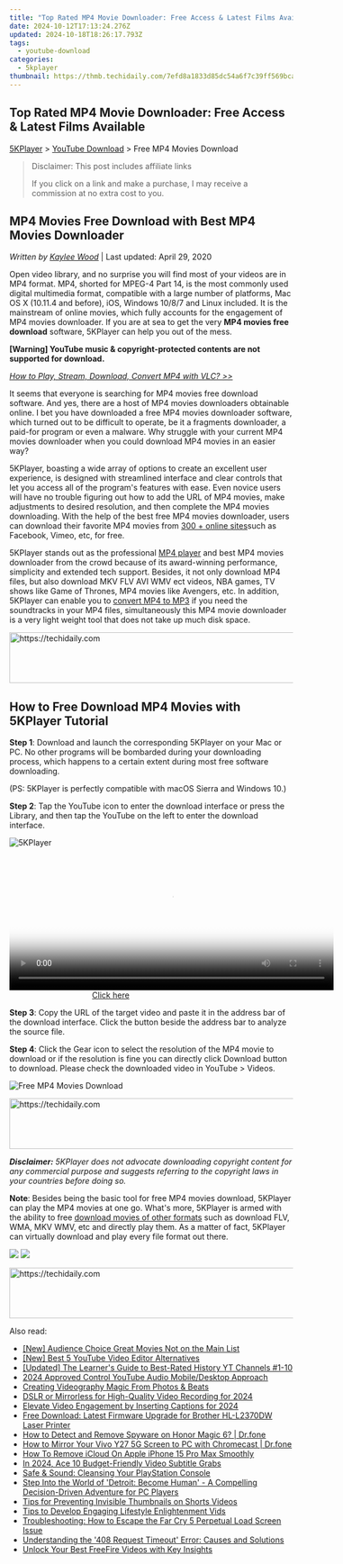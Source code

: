 ```yaml
---
title: "Top Rated MP4 Movie Downloader: Free Access & Latest Films Available"
date: 2024-10-12T17:13:24.276Z
updated: 2024-10-18T18:26:17.793Z
tags:
  - youtube-download
categories:
  - 5kplayer
thumbnail: https://thmb.techidaily.com/7efd8a1833d85dc54a6f7c39ff569bca0287b5b56652514c20a9284502aff373.jpg
---
```


## Top Rated MP4 Movie Downloader: Free Access & Latest Films Available

[5KPlayer](https://tools.techidaily.com/5kplayer/products/) \> [YouTube Download](https://tools.techidaily.com/5kplayer/youtube-download/) \> Free MP4 Movies Download 

>  Disclaimer: This post includes affiliate links
>
>  If you click on a link and make a purchase, I may receive a commission at no extra cost to you.
>

## MP4 Movies Free Download with Best MP4 Movies Downloader

 _Written by [Kaylee Wood](https://www.quora.com/profile/Amanda-Hu-21)_ | Last updated: April 29, 2020 

Open video library, and no surprise you will find most of your videos are in MP4 format. MP4, shorted for MPEG-4 Part 14, is the most commonly used digital multimedia format, compatible with a large number of platforms, Mac OS X (10.11.4 and before), iOS, Windows 10/8/7 and Linux included. It is the mainstream of online movies, which fully accounts for the engagement of MP4 movies downloader. If you are at sea to get the very **MP4 movies free download** software, 5KPlayer can help you out of the mess.

**\[Warning\] YouTube music & copyright-protected contents are not supported for download.**

_[How to Play, Stream, Download, Convert MP4 with VLC? >>](https://tools.techidaily.com/5kplayer/products/)_

It seems that everyone is searching for MP4 movies free download software. And yes, there are a host of MP4 movies downloaders obtainable online. I bet you have downloaded a free MP4 movies downloader software, which turned out to be difficult to operate, be it a fragments downloader, a paid-for program or even a malware. Why struggle with your current MP4 movies downloader when you could download MP4 movies in an easier way?

5KPlayer, boasting a wide array of options to create an excellent user experience, is designed with streamlined interface and clear controls that let you access all of the program's features with ease. Even novice users will have no trouble figuring out how to add the URL of MP4 movies, make adjustments to desired resolution, and then complete the MP4 movies downloading. With the help of the best free MP4 movies downloader, users can download their favorite MP4 movies from [300 + online sites](https://tools.techidaily.com/5kplayer/youtube-download/)such as Facebook, Vimeo, etc, for free.

5KPlayer stands out as the professional [MP4 player](https://tools.techidaily.com/5kplayer/video-music-player/) and best MP4 movies downloader from the crowd because of its award-winning performance, simplicity and extended tech support. Besides, it not only download MP4 files, but also download MKV FLV AVI WMV ect videos, NBA games, TV shows like Game of Thrones, MP4 movies like Avengers, etc. In addition, 5KPlayer can enable you to [convert MP4 to MP3](https://tools.techidaily.com/5kplayer/youtube-download/) if you need the soundtracks in your MP4 files, simultaneously this MP4 movie downloader is a very light weight tool that does not take up much disk space.

<!-- affiliate ads begin -->
<a href="https://coinrule.sjv.io/c/5597632/1610918/18409" target="_top" id="1610918">
  <img src="//a.impactradius-go.com/display-ad/18409-1610918" border="0" alt="https://techidaily.com" width="728" height="90"/>
</a>
<img height="0" width="0" src="https://coinrule.sjv.io/i/5597632/1610918/18409" style="position:absolute;visibility:hidden;" border="0" />
<!-- affiliate ads end -->

## How to Free Download MP4 Movies with 5KPlayer Tutorial

**Step 1**: Download and launch the corresponding 5KPlayer on your Mac or PC. No other programs will be bombarded during your downloading process, which happens to a certain extent during most free software downloading.

(PS: 5KPlayer is perfectly compatible with macOS Sierra and Windows 10.)

**Step 2**: Tap the YouTube icon to enter the download interface or press the Library, and then tap the YouTube on the left to enter the download interface.

![5KPlayer](https://www.5kplayer.com/youtube-download/img/youtube-0119-01.jpg) 

<!-- affiliate ads begin -->
<span id="1983446">
					<video width="576" height="240" style="cursor:pointer"
           poster="//a.impactradius-go.com/display-clicktoplayimage/1983446.png"
           onclick="if(!this.playClicked){this.play();this.setAttribute('controls',true);this.playClicked=true;}">
	   <source src="//a.impactradius-go.com/display-ad/22993-1983446">
	   <img src="//a.impactradius-go.com/display-clicktoplayimage/1983446.png" style="border: none; height: 100%; width: 100%; object-fit: contain">
	</video>
	<div style="width:360px;text-align:center"><a href="javascript:window.open(decodeURIComponent('https%3A%2F%2Fhomestyler.sjv.io%2Fc%2F5597632%2F1983446%2F22993'), '_blank');void(0);">Click here</a></div>
</span>
<img height="0" width="0" src="https://imp.pxf.io/i/5597632/1983446/22993" style="position:absolute;visibility:hidden;" border="0" />
<!-- affiliate ads end -->

**Step 3**: Copy the URL of the target video and paste it in the address bar of the download interface. Click the button beside the address bar to analyze the source file.

**Step 4**: Click the Gear icon to select the resolution of the MP4 movie to download or if the resolution is fine you can directly click Download button to download. Please check the downloaded video in YouTube > Videos.

![Free MP4 Movies Download](https://www.5kplayer.com/youtube-download/img/5k-download-metacafe-video-yxt-050701.jpg) 

<!-- affiliate ads begin -->
<a href="https://appsumo.8odi.net/c/5597632/2144288/7443" target="_top" id="2144288">
  <img src="//a.impactradius-go.com/display-ad/7443-2144288" border="0" alt="https://techidaily.com" width="728" height="90"/>
</a>
<img height="0" width="0" src="https://appsumo.8odi.net/i/5597632/2144288/7443" style="position:absolute;visibility:hidden;" border="0" />
<!-- affiliate ads end -->

_**Disclaimer:** 5KPlayer does not advocate downloading copyright content for any commercial purpose and suggests referring to the copyright laws in your countries before doing so._

**Note**: Besides being the basic tool for free MP4 movies download, 5KPlayer can play the MP4 movies at one go. What's more, 5KPlayer is armed with the ability to free [download movies of other formats](https://tools.techidaily.com/5kplayer/youtube-download/) such as download FLV, WMA, MKV WMV, etc and directly play them. As a matter of fact, 5KPlayer can virtually download and play every file format out there.

[![](https://www.5kplayer.com/youtube-download/../button/freedownwhitewin.png)](https://tools.techidaily.com/5kplayer/products/) [![](https://www.5kplayer.com/youtube-download/../button/freedownbackmac.png)](https://tools.techidaily.com/5kplayer/products/)

<!-- affiliate ads begin -->
<a href="https://appsumo.8odi.net/c/5597632/2137379/7443" target="_top" id="2137379">
  <img src="//a.impactradius-go.com/display-ad/7443-2137379" border="0" alt="https://techidaily.com" width="728" height="90"/>
</a>
<img height="0" width="0" src="https://appsumo.8odi.net/i/5597632/2137379/7443" style="position:absolute;visibility:hidden;" border="0" />
<!-- affiliate ads end -->

<ins class="adsbygoogle"
     style="display:block"
     data-ad-format="autorelaxed"
     data-ad-client="ca-pub-7571918770474297"
     data-ad-slot="1223367746"></ins>

<ins class="adsbygoogle"
     style="display:block"
     data-ad-client="ca-pub-7571918770474297"
     data-ad-slot="8358498916"
     data-ad-format="auto"
     data-full-width-responsive="true"></ins>

<span class="atpl-alsoreadstyle">Also read:</span>
<div><ul>
<li><a href="https://youtube-video-recordings.techidaily.com/new-audience-choice-great-movies-not-on-the-main-list/"><u>[New] Audience Choice Great Movies Not on the Main List</u></a></li>
<li><a href="https://youtube-video-recordings.techidaily.com/new-best-5-youtube-video-editor-alternatives/"><u>[New] Best 5 YouTube Video Editor Alternatives</u></a></li>
<li><a href="https://facebook-record-videos.techidaily.com/updated-the-learners-guide-to-best-rated-history-yt-channels-1-10/"><u>[Updated] The Learner's Guide to Best-Rated History YT Channels #1-10</u></a></li>
<li><a href="https://youtube-video-recordings.techidaily.com/2024-approved-control-youtube-audio-mobiledesktop-approach/"><u>2024 Approved Control YouTube Audio Mobile/Desktop Approach</u></a></li>
<li><a href="https://fox-helps.techidaily.com/creating-videography-magic-from-photos-and-beats/"><u>Creating Videography Magic From Photos & Beats</u></a></li>
<li><a href="https://youtube-video-recordings.techidaily.com/dslr-or-mirrorless-for-high-quality-video-recording-for-2024/"><u>DSLR or Mirrorless for High-Quality Video Recording for 2024</u></a></li>
<li><a href="https://youtube-video-recordings.techidaily.com/elevate-video-engagement-by-inserting-captions-for-2024/"><u>Elevate Video Engagement by Inserting Captions for 2024</u></a></li>
<li><a href="https://driver-download.techidaily.com/free-download-latest-firmware-upgrade-for-brother-hl-l2370dw-laser-printer/"><u>Free Download: Latest Firmware Upgrade for Brother HL-L2370DW Laser Printer</u></a></li>
<li><a href="https://android-location-track.techidaily.com/how-to-detect-and-remove-spyware-on-honor-magic-6-drfone-by-drfone-virtual-android/"><u>How to Detect and Remove Spyware on Honor Magic 6? | Dr.fone</u></a></li>
<li><a href="https://screen-mirror.techidaily.com/how-to-mirror-your-vivo-y27-5g-screen-to-pc-with-chromecast-drfone-by-drfone-android/"><u>How to Mirror Your Vivo Y27 5G Screen to PC with Chromecast | Dr.fone</u></a></li>
<li><a href="https://activate-lock.techidaily.com/how-to-remove-icloud-on-apple-iphone-15-pro-max-smoothly-by-drfone-ios/"><u>How To Remove iCloud On Apple iPhone 15 Pro Max Smoothly</u></a></li>
<li><a href="https://youtube-video-recordings.techidaily.com/in-2024-ace-10-budget-friendly-video-subtitle-grabs/"><u>In 2024, Ace 10 Budget-Friendly Video Subtitle Grabs</u></a></li>
<li><a href="https://games-able.techidaily.com/safe-and-sound-cleansing-your-playstation-console/"><u>Safe & Sound: Cleansing Your PlayStation Console</u></a></li>
<li><a href="https://win-able.techidaily.com/step-into-the-world-of-detroit-become-human-a-compelling-decision-driven-adventure-for-pc-players/"><u>Step Into the World of 'Detroit: Become Human' - A Compelling Decision-Driven Adventure for PC Players</u></a></li>
<li><a href="https://youtube-video-recordings.techidaily.com/tips-for-preventing-invisible-thumbnails-on-shorts-videos/"><u>Tips for Preventing Invisible Thumbnails on Shorts Videos</u></a></li>
<li><a href="https://youtube-video-recordings.techidaily.com/tips-to-develop-engaging-lifestyle-enlightenment-vids/"><u>Tips to Develop Engaging Lifestyle Enlightenment Vids</u></a></li>
<li><a href="https://program-issues.techidaily.com/troubleshooting-how-to-escape-the-far-cry-5-perpetual-load-screen-issue/"><u>Troubleshooting: How to Escape the Far Cry 5 Perpetual Load Screen Issue</u></a></li>
<li><a href="https://techtrends.techidaily.com/understanding-the-408-request-timeout-error-causes-and-solutions/"><u>Understanding the '408 Request Timeout' Error: Causes and Solutions</u></a></li>
<li><a href="https://youtube-video-recordings.techidaily.com/unlock-your-best-freefire-videos-with-key-insights/"><u>Unlock Your Best FreeFire Videos with Key Insights</u></a></li>
</ul></div>

